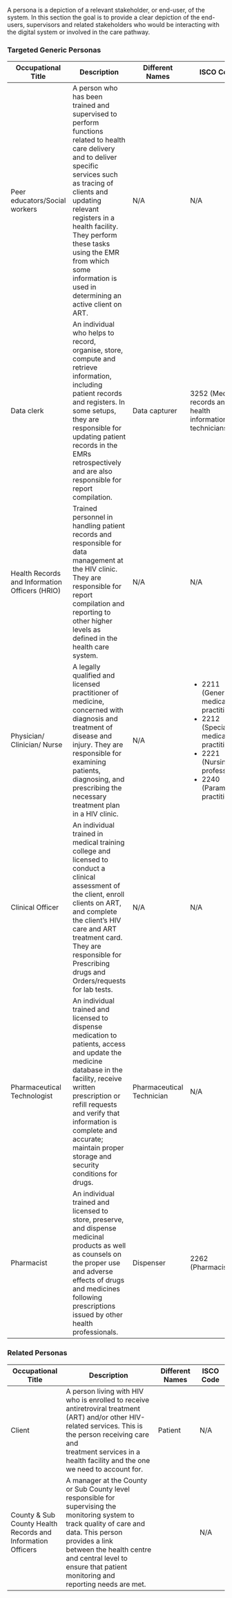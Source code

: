 A persona is a depiction of a relevant stakeholder, or end-user, of the system. In this section the goal is to provide a clear depiction of the end-users, supervisors and related stakeholders who would be interacting with the digital system or involved in the care pathway.

### Targeted Generic Personas

<table class="table table-bordered table-striped table-hover">
    <thead>
        <tr>
            <th>Occupational Title</th>
            <th>Description</th>
            <th>Different Names</th>
            <th>ISCO Code</th>
        </tr>
    </thead>
    <tbody>
        <tr>
            <td>Peer educators/Social workers</td>
            <td>A person who has been trained and supervised to perform functions related to health care delivery and to deliver specific services such as tracing of clients and updating relevant registers in a health facility. They perform these tasks using the EMR from which some information is used in determining an active client on ART.</td>
            <td>N/A</td>
            <td>N/A</td>
        </tr>
        <tr>
            <td>Data clerk</td>
            <td>An individual who helps to record, organise, store, compute and retrieve information, including patient records and registers. In some setups, they are responsible for updating patient records in the EMRs retrospectively and are also
responsible for report compilation.
</td>
            <td>Data capturer</td>
            <td>3252 (Medical records and
health information technicians)
</td>
        </tr>
        <tr>
            <td>Health Records
and Information
Officers (HRIO)
</td>
            <td>Trained personnel in handling patient records and responsible for data management at the HIV clinic. They are responsible for report compilation and reporting to other higher levels as defined in the health care system.</td>
            <td>N/A</td>
            <td>N/A</td>
        </tr>
        <tr>
            <td>Physician/
Clinician/ Nurse
</td>
            <td>A legally qualified and licensed practitioner of medicine, concerned with diagnosis and treatment of disease and injury. They are responsible for examining patients, diagnosing, and prescribing the necessary treatment plan in a HIV clinic.</td>
            <td>N/A</td>
            <td>
                <ul>
                    <li>2211 (Generalist medical
practitioners)
</li>
                    <li>2212 (Specialist medical
practitioner)
</li>
                    <li>2221 (Nursing professional)</li>
                    <li>2240 (Paramedical practitioner)</li>
                </ul>
            </td>
        </tr>
        <tr>
            <td>Clinical Officer</td>
            <td>An individual trained in medical training college and licensed to conduct a clinical assessment of the client, enroll clients on ART, and complete the client’s HIV care and ART treatment card. They are responsible for Prescribing drugs and Orders/requests for lab tests.</td>
            <td>N/A</td>
            <td>N/A</td>
        </tr>
        <tr>
            <td>Pharmaceutical Technologist</td>
            <td>An individual trained and licensed to dispense medication to patients, access and update the medicine database in the facility, receive written prescription or refill requests and verify that information is complete and accurate; maintain proper storage and security conditions for drugs.</td>
            <td>Pharmaceutical Technician</td>
            <td>N/A</td>
        </tr>
        <tr>
            <td>Pharmacist</td>
            <td>An individual trained and licensed to store, preserve, and dispense medicinal
products as well as counsels on the proper use and adverse effects of drugs and
medicines following prescriptions issued by other health professionals.
</td>
            <td>Dispenser</td>
            <td>2262 (Pharmacists)</td>
        </tr>
    </tbody>
</table>

### Related Personas

<table class="table table-bordered table-striped table-hover">
    <thead>
        <tr>
            <th>Occupational Title</th>
            <th>Description</th>
            <th>Different Names</th>
            <th>ISCO Code</th>
        </tr>
    </thead>
    <tbody>
        <tr>
            <td>Client</td>
            <td>A person living with HIV who is enrolled to receive antiretroviral treatment<br>(ART) and/or other HIV-related services. This is the person receiving care and<br>treatment services in a health facility and the one we need to account for.</td>
            <td>Patient</td>
            <td>N/A</td>
        </tr>
        <tr>
            <td>County &amp; Sub<br>County Health<br>Records and<br>Information<br>Officers</td>
            <td>A manager at the County or Sub County level responsible for supervising the<br>monitoring system to track quality of care and data. This person provides a link<br>between the health centre and central level to ensure that patient monitoring and<br>reporting needs are met.</td>
            <td></td>
            <td>N/A</td>
        </tr>
    </tbody>
</table>
